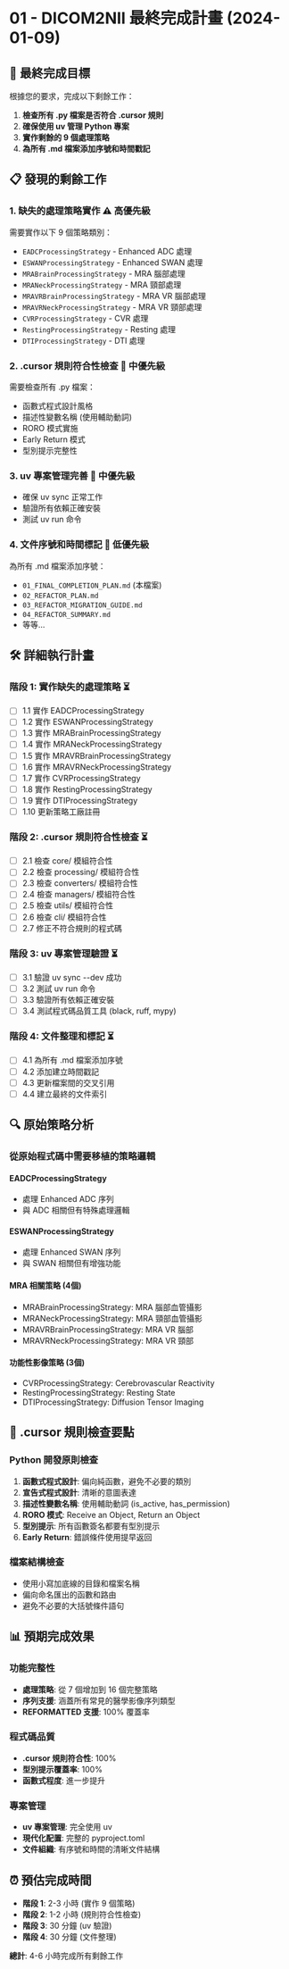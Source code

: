 # 01 - DICOM2NII 最終完成計畫 (2024-01-09)

## 🎯 最終完成目標

根據您的要求，完成以下剩餘工作：

1. **檢查所有 .py 檔案是否符合 .cursor 規則**
2. **確保使用 uv 管理 Python 專案**
3. **實作剩餘的 9 個處理策略**
4. **為所有 .md 檔案添加序號和時間戳記**

## 📋 發現的剩餘工作

### 1. 缺失的處理策略實作 ⚠️ 高優先級
需要實作以下 9 個策略類別：
- `EADCProcessingStrategy` - Enhanced ADC 處理
- `ESWANProcessingStrategy` - Enhanced SWAN 處理  
- `MRABrainProcessingStrategy` - MRA 腦部處理
- `MRANeckProcessingStrategy` - MRA 頸部處理
- `MRAVRBrainProcessingStrategy` - MRA VR 腦部處理
- `MRAVRNeckProcessingStrategy` - MRA VR 頸部處理
- `CVRProcessingStrategy` - CVR 處理
- `RestingProcessingStrategy` - Resting 處理
- `DTIProcessingStrategy` - DTI 處理

### 2. .cursor 規則符合性檢查 🔄 中優先級
需要檢查所有 .py 檔案：
- 函數式程式設計風格
- 描述性變數名稱 (使用輔助動詞)
- RORO 模式實施
- Early Return 模式
- 型別提示完整性

### 3. uv 專案管理完善 🔄 中優先級
- 確保 uv sync 正常工作
- 驗證所有依賴正確安裝
- 測試 uv run 命令

### 4. 文件序號和時間標記 🔄 低優先級
為所有 .md 檔案添加序號：
- `01_FINAL_COMPLETION_PLAN.md` (本檔案)
- `02_REFACTOR_PLAN.md`
- `03_REFACTOR_MIGRATION_GUIDE.md`
- `04_REFACTOR_SUMMARY.md`
- 等等...

## 🛠️ 詳細執行計畫

### 階段 1: 實作缺失的處理策略 ⏳
- [ ] 1.1 實作 EADCProcessingStrategy
- [ ] 1.2 實作 ESWANProcessingStrategy
- [ ] 1.3 實作 MRABrainProcessingStrategy
- [ ] 1.4 實作 MRANeckProcessingStrategy
- [ ] 1.5 實作 MRAVRBrainProcessingStrategy
- [ ] 1.6 實作 MRAVRNeckProcessingStrategy
- [ ] 1.7 實作 CVRProcessingStrategy
- [ ] 1.8 實作 RestingProcessingStrategy
- [ ] 1.9 實作 DTIProcessingStrategy
- [ ] 1.10 更新策略工廠註冊

### 階段 2: .cursor 規則符合性檢查 ⏳
- [ ] 2.1 檢查 core/ 模組符合性
- [ ] 2.2 檢查 processing/ 模組符合性
- [ ] 2.3 檢查 converters/ 模組符合性
- [ ] 2.4 檢查 managers/ 模組符合性
- [ ] 2.5 檢查 utils/ 模組符合性
- [ ] 2.6 檢查 cli/ 模組符合性
- [ ] 2.7 修正不符合規則的程式碼

### 階段 3: uv 專案管理驗證 ⏳
- [ ] 3.1 驗證 uv sync --dev 成功
- [ ] 3.2 測試 uv run 命令
- [ ] 3.3 驗證所有依賴正確安裝
- [ ] 3.4 測試程式碼品質工具 (black, ruff, mypy)

### 階段 4: 文件整理和標記 ⏳
- [ ] 4.1 為所有 .md 檔案添加序號
- [ ] 4.2 添加建立時間戳記
- [ ] 4.3 更新檔案間的交叉引用
- [ ] 4.4 建立最終的文件索引

## 🔍 原始策略分析

### 從原始程式碼中需要移植的策略邏輯

#### EADCProcessingStrategy
- 處理 Enhanced ADC 序列
- 與 ADC 相關但有特殊處理邏輯

#### ESWANProcessingStrategy  
- 處理 Enhanced SWAN 序列
- 與 SWAN 相關但有增強功能

#### MRA 相關策略 (4個)
- MRABrainProcessingStrategy: MRA 腦部血管攝影
- MRANeckProcessingStrategy: MRA 頸部血管攝影
- MRAVRBrainProcessingStrategy: MRA VR 腦部
- MRAVRNeckProcessingStrategy: MRA VR 頸部

#### 功能性影像策略 (3個)
- CVRProcessingStrategy: Cerebrovascular Reactivity
- RestingProcessingStrategy: Resting State
- DTIProcessingStrategy: Diffusion Tensor Imaging

## 🎯 .cursor 規則檢查要點

### Python 開發原則檢查
1. **函數式程式設計**: 偏向純函數，避免不必要的類別
2. **宣告式程式設計**: 清晰的意圖表達
3. **描述性變數名稱**: 使用輔助動詞 (is_active, has_permission)
4. **RORO 模式**: Receive an Object, Return an Object
5. **型別提示**: 所有函數簽名都要有型別提示
6. **Early Return**: 錯誤條件使用提早返回

### 檔案結構檢查
- 使用小寫加底線的目錄和檔案名稱
- 偏向命名匯出的函數和路由
- 避免不必要的大括號條件語句

## 📊 預期完成效果

### 功能完整性
- **處理策略**: 從 7 個增加到 16 個完整策略
- **序列支援**: 涵蓋所有常見的醫學影像序列類型
- **REFORMATTED 支援**: 100% 覆蓋率

### 程式碼品質
- **.cursor 規則符合性**: 100%
- **型別提示覆蓋率**: 100%
- **函數式程度**: 進一步提升

### 專案管理
- **uv 專案管理**: 完全使用 uv
- **現代化配置**: 完整的 pyproject.toml
- **文件組織**: 有序號和時間的清晰文件結構

## ⏰ 預估完成時間

- **階段 1**: 2-3 小時 (實作 9 個策略)
- **階段 2**: 1-2 小時 (規則符合性檢查)
- **階段 3**: 30 分鐘 (uv 驗證)
- **階段 4**: 30 分鐘 (文件整理)

**總計**: 4-6 小時完成所有剩餘工作
